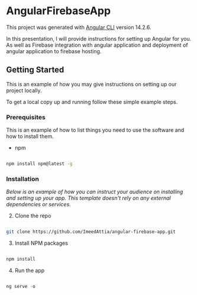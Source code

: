 # AngularFirebaseApp

This project was generated with [Angular CLI](https://github.com/angular/angular-cli) version 14.2.6.

In this presentation, I will provide instructions for setting up Angular for you. As well as Firebase integration with angular application and deployment of angular application to firebase hosting.



<!-- GETTING STARTED -->

## Getting Started

  

This is an example of how you may give instructions on setting up our project locally.

To get a local copy up and running follow these simple example steps.

  

### Prerequisites

  

This is an example of how to list things you need to use the software and how to install them.

* npm

```sh

npm install npm@latest -g

```

  

### Installation

  

_Below is an example of how you can instruct your audience on installing and setting up your app. This template doesn't rely on any external dependencies or services._

  


2. Clone the repo

```sh

git clone https://github.com/ImeedAttia/angular-firebase-app.git

```

3. Install NPM packages

```sh

npm install

```

4. Run the app 

```js

ng serve -o

```
  


